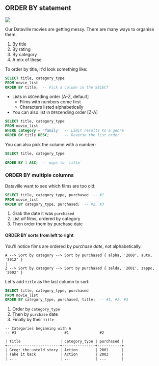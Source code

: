## ORDER BY statement

![](./img/order.jpg)

Our Dataville movies are getting messy. There are many ways to organise them:

1. By title
2. By rating
3. By category
4. A mix of these

To order by title, it'd look something like:

```sql
SELECT title, category_type
FROM movie_list
ORDER BY title;  -- Pick a column in the SELECT
```

- Lists in `ASC`ending order [A-Z, default]
    + Films with numbers come first
    + Characters listed alphabetically
- You can also list in `DESC`ending order [Z-A]

```sql
SELECT title, category_type
FROM movie_list
WHERE category = 'family'  -- Limit results to a genre
ORDER BY title DESC;       -- Reverse the list order
```

You can also pick the column with a number:

```sql
SELECT title, category_type
...
ORDER BY 1 ASC;  -- maps to `title`
```

### ORDER BY multiple columns

Dataville want to see which films are too old:

```sql
SELECT title, category_type, purchased  -- #1
FROM movie_list
ORDER BY category_type, purchased;  -- #2, #3
```

1. Grab the date it was `purchased`
2. List _all_ films, ordered by category
3. Then order them by purchase date


#### ORDER BY sorts from left to right

You'll notice films are ordered by _purchase date_, not alphabetically.

```text
A --> Sort by category --> Sort by purchased { alpha, '2008', auto, '2012' }
|
Z --> Sort by category --> Sort by purchased { zelda, '2001', zappo, '2002' }
```

Let's add `title` as the last column to sort:

```sql
SELECT title, category_type, purchased
FROM movie_list
ORDER BY category_type, purchased, title;  -- #1, #2, #3
```

1. Order by `category_type`
2. Then by `purchase` date
3. Finally by their `title`

```text
-- Categories beginning with A
-- #3                      #1              #2

| title                  | category_type | purchased |
+------------------------+---------------+-----------+
| Greg: the untold story | Action        | 2001      |
| Take it back           | Action        | 2003      |
| ...                    | ...           | ...       |
```
